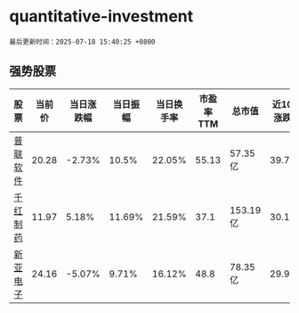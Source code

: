 # quantitative-investment

`最后更新时间：2025-07-18 15:40:25 +0800`

## 强势股票

|股票|当前价|当日涨跌幅|当日振幅|当日换手率|市盈率TTM|总市值|近10日涨跌幅|
|----|----|----|----|----|----|----|----|
|[普联软件](https://xueqiu.com/S/SZ300996)|20.28|-2.73%|10.5%|22.05%|55.13|57.35亿|39.77%|
|[千红制药](https://xueqiu.com/S/SZ002550)|11.97|5.18%|11.69%|21.59%|37.1|153.19亿|30.11%|
|[新亚电子](https://xueqiu.com/S/SH605277)|24.16|-5.07%|9.71%|16.12%|48.8|78.35亿|29.96%|
